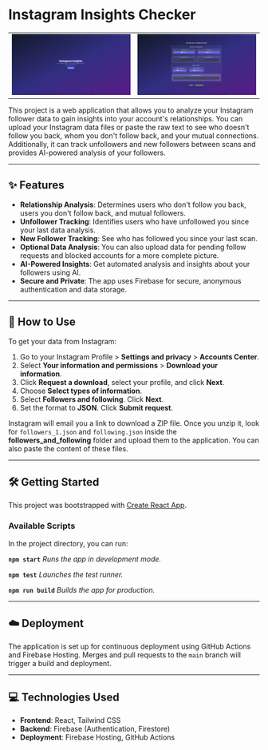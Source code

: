 # Instagram Insights Checker

<table>
  <tr>
    <td><img src="cover.jpeg" alt="Cover Screenshot" width="400"></td>
    <td><img src="inside.jpeg" alt="Inside Screenshot" width="400"></td>
  </tr>
</table>

This project is a web application that allows you to analyze your Instagram follower data to gain insights into your account's relationships. You can upload your Instagram data files or paste the raw text to see who doesn't follow you back, whom you don't follow back, and your mutual connections. Additionally, it can track unfollowers and new followers between scans and provides AI-powered analysis of your followers.

---

## ✨ Features

- **Relationship Analysis**: Determines users who don't follow you back, users you don't follow back, and mutual followers.
- **Unfollower Tracking**: Identifies users who have unfollowed you since your last data analysis.
- **New Follower Tracking**: See who has followed you since your last scan.
- **Optional Data Analysis**: You can also upload data for pending follow requests and blocked accounts for a more complete picture.
- **AI-Powered Insights**: Get automated analysis and insights about your followers using AI.
- **Secure and Private**: The app uses Firebase for secure, anonymous authentication and data storage.

---

## 🚀 How to Use

To get your data from Instagram:

1.  Go to your Instagram Profile > **Settings and privacy** > **Accounts Center**.
2.  Select **Your information and permissions** > **Download your information**.
3.  Click **Request a download**, select your profile, and click **Next**.
4.  Choose **Select types of information**.
5.  Select **Followers and following**. Click **Next**.
6.  Set the format to **JSON**. Click **Submit request**.

Instagram will email you a link to download a ZIP file. Once you unzip it, look for `followers_1.json` and `following.json` inside the **followers_and_following** folder and upload them to the application. You can also paste the content of these files.

---

## 🛠️ Getting Started

This project was bootstrapped with [Create React App](https://github.com/facebook/create-react-app).

### Available Scripts

In the project directory, you can run:

**`npm start`**
_Runs the app in development mode._

**`npm test`**
_Launches the test runner._

**`npm run build`**
_Builds the app for production._

---

## ☁️ Deployment

The application is set up for continuous deployment using GitHub Actions and Firebase Hosting. Merges and pull requests to the `main` branch will trigger a build and deployment.

---

## 💻 Technologies Used

- **Frontend**: React, Tailwind CSS
- **Backend**: Firebase (Authentication, Firestore)
- **Deployment**: Firebase Hosting, GitHub Actions
